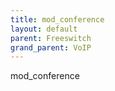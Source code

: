 ```yaml
---
title: mod_conference 
layout: default
parent: Freeswitch
grand_parent: VoIP
---
```

mod_conference

